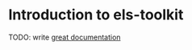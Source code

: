# Introduction to els-toolkit

TODO: write [great documentation](http://jacobian.org/writing/what-to-write/)
